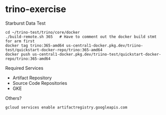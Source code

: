 # trino-exercise
Starburst Data Test


```
cd ~/trino-test/trino/core/docker
./build-remote.sh 365   # Have to comment out the docker build stmt for arm first
docker tag trino:365-amd64 us-central1-docker.pkg.dev/triino-test/quickstart-docker-repo/trino:365-amd64
docker push us-central1-docker.pkg.dev/triino-test/quickstart-docker-repo/trino:365-amd64
```

Required Services
- Artifact Repository
- Source Code Repositories
- GKE

Others?
```
gcloud services enable artifactregistry.googleapis.com
```
